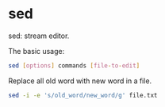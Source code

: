 # sed

sed: stream editor.

The basic usage:

```bash
sed [options] commands [file-to-edit]
```

Replace all old word with new word in a file.

```bash
sed -i -e 's/old_word/new_word/g' file.txt
```

